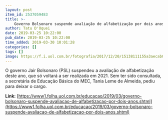 ```yaml
---
layout: post
item_id: 2537059483
title: >-
    Governo Bolsonaro suspende avaliação de alfabetização por dois anos
author: Tatu D'Oquei
date: 2019-03-25 10:22:00
pub_date: 2019-03-25 10:22:00
time_added: 2019-03-30 10:01:28
categories: []
tags: []
image: https://f.i.uol.com.br/fotografia/2017/12/20/15138111155a3aecab0424e_1513811115_3x2_rt.jpg
---
```


O governo Jair Bolsonaro (PSL) suspendeu a avaliação de alfabetização deste ano, que só voltará a ser realizada em 2021. Sem ter sido consultada, a secretária de Educação Básica do MEC, Tania Leme de Almeida, pediu para deixar o cargo.

**Link:** [https://www1.folha.uol.com.br/educacao/2019/03/governo-bolsonaro-suspende-avaliacao-de-alfabetizacao-por-dois-anos.shtml](https://www1.folha.uol.com.br/educacao/2019/03/governo-bolsonaro-suspende-avaliacao-de-alfabetizacao-por-dois-anos.shtml)

